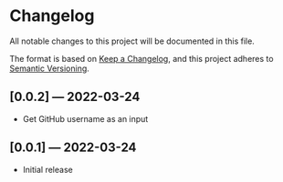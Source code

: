 # Changelog

All notable changes to this project will be documented in this file.

The format is based on [Keep a Changelog](https://keepachangelog.com/en/1.0.0/),
and this project adheres to [Semantic Versioning](https://semver.org/spec/v2.0.0.html).

## [0.0.2] — 2022-03-24

- Get GitHub username as an input

## [0.0.1] — 2022-03-24

- Initial release
